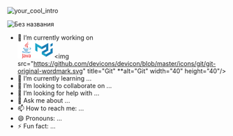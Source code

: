 ![your_cool_intro](https://github.com/ArturDerr/ArturDerr/assets/121032931/09990c43-8c87-4bbc-88dd-2a5b7232ca3e)

![Без названия](https://github.com/ArturDerr/ArturDerr/assets/121032931/8106a74a-3b1a-49d6-8c3e-dc2f724f4c31)

- 🔭 I’m currently working on <div>  <img src="https://github.com/devicons/devicon/blob/master/icons/java/java-original-wordmark.svg" title="Java" alt="Java" width="40" height="40"/><img src="https://github.com/devicons/devicon/blob/master/icons/materialui/materialui-original.svg" title="Material UI" alt="Material UI" width="40" height="40"/>&nbsp;<img src="https://github.com/devicons/devicon/blob/master/icons/git/git-original-wordmark.svg" title="Git" **alt="Git" width="40" height="40"/> </div>
- 🌱 I’m currently learning ...
- 👯 I’m looking to collaborate on ...
- 🤔 I’m looking for help with ...
- 💬 Ask me about ...
- 📫 How to reach me: ...
- 😄 Pronouns: ...
- ⚡ Fun fact: ...

